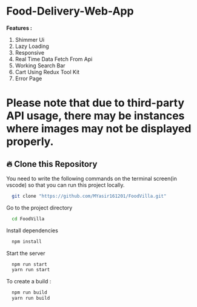 <h1>Food-Delivery-Web-App</h1>

<b>Features :</b>

1. Shimmer Ui
2. Lazy Loading
3. Responsive
4. Real Time Data Fetch From Api
5. Working Search Bar
6. Cart Using Redux Tool Kit
7. Error Page

<h1>Please note that due to third-party API usage, there may be instances where images may not be displayed properly.</h1>

## 🔥 Clone this Repository
You need to write the following commands on the terminal screen(in vscode) so that you can run this project locally.

```bash
  git clone "https://github.com/MYasir161201/FoodVilla.git"
```
Go to the project directory

```bash
  cd FoodVilla
```
Install dependencies
```bash
  npm install
```
Start the server
```bash
  npm run start
  yarn run start
```
To create a build :
```bash
  npm run build
  yarn run build
```
